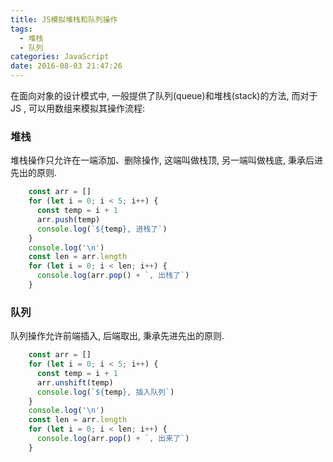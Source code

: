 ```yaml
---
title: JS模拟堆栈和队列操作
tags:
  - 堆栈
  - 队列
categories: JavaScript
date: 2016-08-03 21:47:26
---
```


在面向对象的设计模式中, 一般提供了队列(queue)和堆栈(stack)的方法, 而对于 JS , 可以用数组来模拟其操作流程:

### 堆栈

堆栈操作只允许在一端添加、删除操作, 这端叫做栈顶, 另一端叫做栈底, 秉承后进先出的原则.

```js
    const arr = []
    for (let i = 0; i < 5; i++) {
      const temp = i + 1
      arr.push(temp) 
      console.log(`${temp}, 进栈了`)
    }
    console.log('\n')
    const len = arr.length
    for (let i = 0; i < len; i++) {
      console.log(arr.pop() + `, 出栈了`)
    }
```

### 队列

队列操作允许前端插入, 后端取出, 秉承先进先出的原则.

```js
    const arr = []
    for (let i = 0; i < 5; i++) {
      const temp = i + 1
      arr.unshift(temp) 
      console.log(`${temp}, 插入队列`)
    }
    console.log('\n')
    const len = arr.length
    for (let i = 0; i < len; i++) {
      console.log(arr.pop() + `, 出来了`)
    }

```






